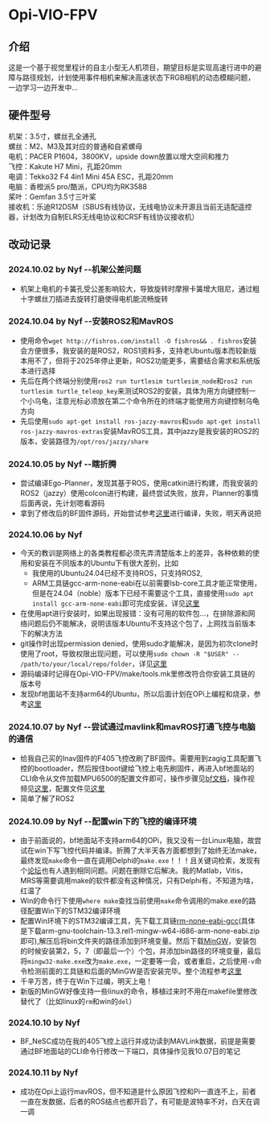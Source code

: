 # Opi-VIO-FPV
## 介绍
 这是一个基于视觉里程计的自主小型无人机项目，期望目标是实现高速行进中的避障与路径规划，计划使用事件相机来解决高速状态下RGB相机的动态模糊问题，一边学习一边开发中...
## 硬件型号
机架：3.5寸，螺丝孔全通孔  
螺丝：M2、M3及其对应的普通和自紧螺母  
电机：PACER P1604，3800KV，upside down放置以增大空间和推力  
飞控：Kakute H7 Mini，孔距20mm  
电调：Tekko32 F4 4in1 Mini 45A ESC，孔距20mm  
电脑：香橙派5 pro/酷派，CPU均为RK3588  
桨叶：Gemfan 3.5寸三叶桨  
接收机：乐迪R12DSM（SBUS有线协议，无线电协议未开源且当前无适配遥控器，计划改为自制ELRS无线电协议和CRSF有线协议接收机）  
## 改动记录
### 2024.10.02 by Nyf --机架公差问题
- 机架上电机的卡簧孔受公差影响较大，导致旋转时摩擦卡簧增大阻尼，通过粗十字螺丝刀插进去旋转打磨使得电机能流畅旋转  
### 2024.10.04 by Nyf --安装ROS2和MavROS
- 使用命令`wget http://fishros.com/install -O fishros&& . fishros`安装会方便很多，我安装的是ROS2，ROS1资料多，支持老Ubuntu版本而较新版本用不了，但将于2025年停止更新，ROS2功能更多，需要结合需求和系统版本进行选择
- 先后在两个终端分别使用`ros2 run turtlesim turtlesim_node`和`ros2 run turtlesim turtle_teleop_key`来测试ROS2的安装，具体为用方向键控制一个小乌龟，注意光标必须放在第二个命令所在的终端才能使用方向键控制乌龟方向
- 先后使用`sudo apt-get install ros-jazzy-mavros`和`sudo apt-get install ros-jazzy-mavros-extras`安装MavROS工具，其中jazzy是我安装的ROS2的版本，安装路径为`/opt/ros/jazzy/share`
### 2024.10.05 by Nyf --瞎折腾
- 尝试编译Ego-Planner，发现其基于ROS，使用catkin进行构建，而我安装的ROS2（jazzy）使用colcon进行构建，最终尝试失败，放弃，Planner的事情后面再说，先计划嗯看源码
- 拿到了修改后的BF固件源码，开始尝试参考[这里](https://blog.csdn.net/zhengyangliu123/article/details/54783443)进行编译，失败，明天再说把
### 2024.10.06 by Nyf
- 今天的教训是网络上的各类教程都必须先弄清楚版本上的差异，各种依赖的使用和安装在不同版本的Ubuntu下有很大差别，比如
    - 我使用的Ubuntu24.04已经不支持ROS，只支持ROS2,
    - ARM工具链gcc-arm-none-eabi在以前需要lsb-core工具才能正常使用，但是在24.04（noble）版本下已经不需要这个工具，直接使用`sudo apt install gcc-arm-none-eabi`即可完成安装，详见[这里](https://askubuntu.com/questions/1519420/lsb-was-removed-on-noble)
- 在使用apt进行安装时，如果出现报错：没有可用的软件包...，在排除源和网络问题后仍不能解决，说明该版本Ubuntu不支持这个包了，上网找当前版本下的解决方法
- git操作时出现permission denied，使用sudo才能解决，是因为初次clone时使用了root，导致权限出现问题，可以使用`sudo chown -R "$USER" -- /path/to/your/local/repo/folder`，详见[这里](https://stackoverflow.com/questions/73580646/why-cant-i-use-git-without-sudo)
- 源码编译时记得在Opi-VIO-FPV/make/tools.mk里修改符合你安装工具链的版本号
- 发现bf地面站不支持arm64的Ubuntu，所以后面计划在OPi上编程和烧录，参考[这里](https://www.carliatronics.eu/stm32-development-and-debug-with-vscode-on-ubuntu-2404/)
### 2024.10.07 by Nyf --尝试通过mavlink和mavROS打通飞控与电脑的通信
- 给我自己买的Inav固件的F405飞控改刷了BF固件。需要用到zagig工具配置飞控的bootloader，然后按住boot键给飞控上电先刷固件，再进入bf地面站的CLI命令从文件加载MPU6500的配置文件即可，操作步骤见[bf文档](https://betaflight.com/docs/wiki/guides/current/installing-betaflight)，操作视频见[这里](https://www.bilibili.com/video/BV1824y1v7JB/?spm_id_from=333.788.top_right_bar_window_history.content.click&vd_source=3a6242b3cb9435a95f7d4a98159f0607)，配置文件见[这里](https://github.com/YifeiNie/F405Firmware-IMU-configFile)
- 简单了解了ROS2
### 2024.10.09 by Nyf --配置win下的飞控的编译环境
- 由于前面说的，bf地面站不支持arm64的OPi，我又没有一台Linux电脑，故尝试在win下写飞控代码并编译。折腾了大半天各方面都想到了始终无法make，最终发现`make`命令一直在调用Delphi的`make.exe`！！！且关键词检索，发现有个[论坛](http://www.qtcn.org/bbs/read-htm-tid-1075-page-1.html)也有人遇到相同问题。问题在删除它后解决。我的Matlab，Vitis，MRS等需要调用make的软件都没有这种情况，只有Delphi有，不知道为啥，红温了
- Win的命令行下使用`where make`查找当前使用`make`命令调用的make.exe的路径配置Win下的STM32编译环境
- 配置Win环境下的STM32编译工具，先下载工具链[rm-none-eabi-gcc](https://developer.arm.com/downloads/-/arm-gnu-toolchain-downloads)(具体是下载arm-gnu-toolchain-13.3.rel1-mingw-w64-i686-arm-none-eabi.zip
即可),解压后将bin文件夹的路径添加到环境变量。然后下载[MinGW](https://zenlayer.dl.sourceforge.net/project/mingw/Installer/mingw-get-setup.exe?viasf=1)，安装包的时候安装第2，5，7（即最后一个）个包，并添加bin路径的环境变量，最后将`mingw32-make.exe`改为`make.exe`，一定要等一会，或者重启，之后使用`-v`命令检测前面的工具链和后面的MinGW是否安装完毕。整个流程参考[这里](https://www.cnblogs.com/bangbangzoutianya/p/17402641.html)
- 千辛万苦，终于在Win下过编，明天上电！
- 新版的MinGW好像支持一些linux的命令，移植过来时不用在makefile里修改替代了（比如linux的`rm`和win的`del`）
### 2024.10.10 by Nyf
- BF_NeSC成功在我的405飞控上运行并成功读到MAVLink数据，前提是需要通过BF地面站的CLI命令行修改一下端口，具体操作见我10.07日的笔记
### 2024.10.11 by Nyf
- 成功在Opi上运行mavROS，但不知道是什么原因飞控和Pi一直连不上，前者一直在发数据，后者的ROS结点也都开启了，有可能是波特率不对，白天在调一调